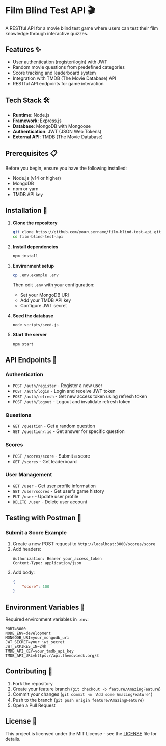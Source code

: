 # Film Blind Test API 🎬

A RESTful API for a movie blind test game where users can test their film knowledge through interactive quizzes.

## Features ✨

- User authentication (register/login) with JWT
- Random movie questions from predefined categories
- Score tracking and leaderboard system
- Integration with TMDB (The Movie Database) API
- RESTful API endpoints for game interaction

## Tech Stack 🛠️

- **Runtime**: Node.js
- **Framework**: Express.js
- **Database**: MongoDB with Mongoose
- **Authentication**: JWT (JSON Web Tokens)
- **External API**: TMDB (The Movie Database)

## Prerequisites 📋

Before you begin, ensure you have the following installed:
- Node.js (v14 or higher)
- MongoDB
- npm or yarn
- TMDB API key

## Installation 🚀

1. **Clone the repository**
   ```bash
   git clone https://github.com/yourusername/film-blind-test-api.git
   cd film-blind-test-api
   ```

2. **Install dependencies**
   ```bash
   npm install
   ```

3. **Environment setup**
   ```bash
   cp .env.example .env
   ```
   Then edit `.env` with your configuration:
   - Set your MongoDB URI
   - Add your TMDB API key
   - Configure JWT secret

4. **Seed the database**
   ```bash
   node scripts/seed.js
   ```

5. **Start the server**
   ```bash
   npm start
   ```

## API Endpoints 📡

### Authentication
- `POST /auth/register` - Register a new user
- `POST /auth/login` - Login and receive JWT token
- `POST /auth/refresh` - Get new access token using refresh token
- `POST /auth/logout` - Logout and invalidate refresh token

### Questions
- `GET /question` - Get a random question
- `GET /question/:id` - Get answer for specific question

### Scores
- `POST /scores/score` - Submit a score
- `GET /scores` - Get leaderboard

### User Management
- `GET /user` - Get user profile information
- `GET /user/scores` - Get user's game history
- `PUT /user` - Update user profile
- `DELETE /user` - Delete user account

## Testing with Postman 🧪

### Submit a Score Example
1. Create a new POST request to `http://localhost:3000/scores/score`
2. Add headers:
   ```
   Authorization: Bearer your_access_token
   Content-Type: application/json
   ```
3. Add body:
   ```json
   {
       "score": 100
   }
   ```

## Environment Variables 🔐

Required environment variables in `.env`:
```
PORT=3000
NODE_ENV=development
MONGODB_URI=your_mongodb_uri
JWT_SECRET=your_jwt_secret
JWT_EXPIRES_IN=24h
TMDB_API_KEY=your_tmdb_api_key
TMDB_API_URL=https://api.themoviedb.org/3
```

## Contributing 🤝

1. Fork the repository
2. Create your feature branch (`git checkout -b feature/AmazingFeature`)
3. Commit your changes (`git commit -m 'Add some AmazingFeature'`)
4. Push to the branch (`git push origin feature/AmazingFeature`)
5. Open a Pull Request

## License 📄

This project is licensed under the MIT License - see the [LICENSE](LICENSE) file for details.
